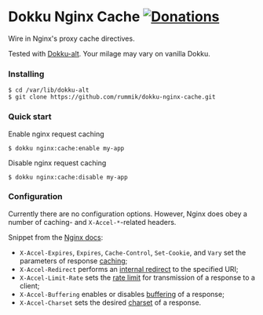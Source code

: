  Dokku Nginx Cache [![Donations][]][gratipay]
===================
Wire in Nginx's proxy cache directives.

Tested with [Dokku-alt][].  Your milage may vary on vanilla Dokku.

[Donations]: http://img.shields.io/gratipay/rummik.png
[gratipay]: https://www.gittip.com/rummik/
[Dokku-alt]: https://github.com/dokku-alt/dokku-alt


### Installing
```
$ cd /var/lib/dokku-alt
$ git clone https://github.com/rummik/dokku-nginx-cache.git
```

### Quick start
Enable nginx request caching
```
$ dokku nginx:cache:enable my-app
```

Disable nginx request caching
```
$ dokku nginx:cache:disable my-app
```

### Configuration
Currently there are no configuration options.  However, Nginx does obey a
number of caching- and `X-Accel-*`-related headers.

Snippet from the [Nginx docs][]:

- `X-Accel-Expires`, `Expires`, `Cache-Control`, `Set-Cookie`, and `Vary` set
  the parameters of response [caching][];
- `X-Accel-Redirect` performs an [internal redirect][] to the specified URI;
- `X-Accel-Limit-Rate` sets the [rate limit][] for transmission of a response
  to a client;
- `X-Accel-Buffering` enables or disables [buffering][] of a response;
- `X-Accel-Charset` sets the desired [charset][] of a response.

[Nginx docs]: http://nginx.org/en/docs/http/ngx_http_proxy_module.html#proxy_ignore_headers
[caching]: http://nginx.org/en/docs/http/ngx_http_proxy_module.html#proxy_cache_valid
[internal redirect]: http://nginx.org/en/docs/http/ngx_http_core_module.html#internal
[rate limit]: http://nginx.org/en/docs/http/ngx_http_core_module.html#limit_rate
[buffering]: http://nginx.org/en/docs/http/ngx_http_proxy_module.html#proxy_buffering
[charset]: http://nginx.org/en/docs/http/ngx_http_charset_module.html#charset
